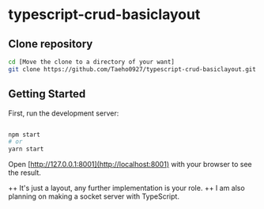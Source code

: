 # typescript-crud-basiclayout

## Clone repository
```bash
cd [Move the clone to a directory of your want]
git clone https://github.com/Taeho0927/typescript-crud-basiclayout.git
```  
## Getting Started

First, run the development server:

```bash

npm start
# or
yarn start

```

 

Open [http://127.0.0.1:8001](http://localhost:8001) with your browser to see the result.

++ It's just a layout, any further implementation is your role.
++  I am also planning on making a socket server with TypeScript.